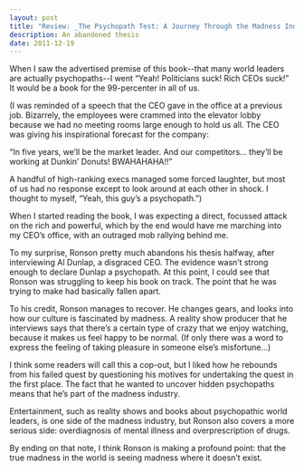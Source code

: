 ```yaml
---
layout: post
title: "Review: _The Psychopath Test: A Journey Through the Madness Industry_ by Jon Ronson"
description: An abandoned thesis
date: 2011-12-19
---
```


When I saw the advertised premise of this book--that many world leaders are actually psychopaths--I went “Yeah! Politicians suck! Rich CEOs suck!” It would be a book for the 99-percenter in all of us.

(I was reminded of a speech that the CEO gave in the office at a previous job. Bizarrely, the employees were crammed into the elevator lobby because we had no meeting rooms large enough to hold us all. The CEO was giving his inspirational forecast for the company:

“In five years, we’ll be the market leader. And our competitors... they’ll be working at Dunkin’ Donuts! BWAHAHAHA!!”

A handful of high-ranking execs managed some forced laughter, but most of us had no response except to look around at each other in shock. I thought to myself, “Yeah, this guy’s a psychopath.”)

When I started reading the book, I was expecting a direct, focussed attack on the rich and powerful, which by the end would have me marching into my CEO’s office, with an outraged mob rallying behind me.

To my surprise, Ronson pretty much abandons his thesis halfway, after interviewing Al Dunlap, a disgraced CEO. The evidence wasn’t strong enough to declare Dunlap a psychopath. At this point, I could see that Ronson was struggling to keep his book on track. The point that he was trying to make had basically fallen apart.

To his credit, Ronson manages to recover. He changes gears, and looks into how our culture is fascinated by madness. A reality show producer that he interviews says that there’s a certain type of crazy that we enjoy watching, because it makes us feel happy to be normal. (If only there was a word to express the feeling of taking pleasure in someone else’s misfortune...)

I think some readers will call this a cop-out, but I liked how he rebounds from his failed quest by questioning his motives for undertaking the quest in the first place. The fact that he wanted to uncover hidden psychopaths means that he’s part of the madness industry.

Entertainment, such as reality shows and books about psychopathic world leaders, is one side of the madness industry, but Ronson also covers a more serious side: overdiagnosis of mental illness and overprescription of drugs.

By ending on that note, I think Ronson is making a profound point: that the true madness in the world is seeing madness where it doesn’t exist.
